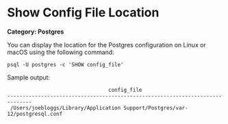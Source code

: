 # Show Config File Location

__Category: Postgres__

You can display the location for the Postgres configuration on Linux or macOS using the following command:

```shell
psql -U postgres -c 'SHOW config_file'
```

Sample output:

```shell
                                 config_file                                  
------------------------------------------------------------------------------
 /Users/joebloggs/Library/Application Support/Postgres/var-12/postgresql.conf
 ```
